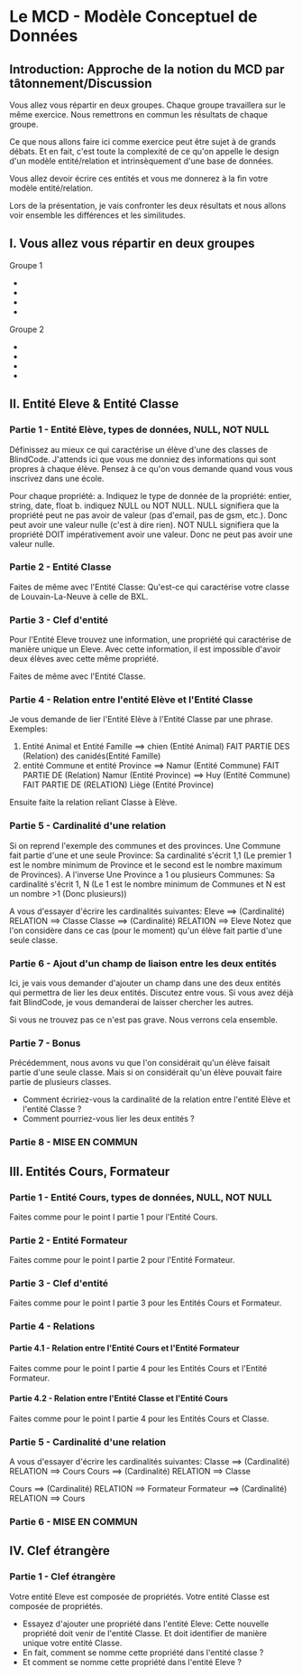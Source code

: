 # Le MCD - Modèle Conceptuel de Données

## Introduction: Approche de la notion du MCD par tâtonnement/Discussion
Vous allez vous répartir en deux groupes. Chaque groupe travaillera sur le même exercice. Nous remettrons en commun les résultats de chaque groupe.

Ce que nous allons faire ici comme exercice peut être sujet à de grands débats. Et en fait, c'est toute la complexité de ce qu'on appelle le design d'un modèle entité/relation et intrinsèquement d'une base de données.

Vous allez devoir écrire ces entités et vous me donnerez à la fin votre modèle entité/relation.

Lors de la présentation, je vais confronter les deux résultats et nous allons voir ensemble les différences et les similitudes.

## I. Vous allez vous répartir en deux groupes
Groupe 1

-
-
-
-

Groupe 2

-
-
-
-

## II. Entité Eleve & Entité Classe

### Partie 1 - Entité Elève, types de données, NULL, NOT NULL
Définissez au mieux ce qui caractérise un élève d'une des classes de BlindCode.
J'attends ici que vous me donniez des informations qui sont propres à chaque élève.
Pensez à ce qu'on vous demande quand vous vous inscrivez dans une école.

Pour chaque propriété:
a. Indiquez le type de donnée de la propriété: entier, string, date, float
b. indiquez NULL ou NOT NULL.
NULL signifiera que la propriété peut ne pas avoir de valeur (pas d'email, pas de gsm, etc.). Donc peut avoir une valeur nulle (c'est à dire rien).
NOT NULL signifiera que la propriété DOIT impérativement avoir une valeur. Donc ne peut pas avoir une valeur nulle.

### Partie 2 - Entité Classe
Faites de même avec l'Entité Classe:
Qu'est-ce qui caractérise votre classe de Louvain-La-Neuve à celle de BXL.

### Partie 3 - Clef d'entité
Pour l'Entité Eleve trouvez une information, une propriété qui caractérise de manière unique un Eleve.
Avec cette information, il est impossible d'avoir deux élèves avec cette même propriété.

Faites de même avec l'Entité Classe.

### Partie 4 - Relation entre l'entité Elève et l'Entité Classe
Je vous demande de lier l'Entité Elève à l'Entité Classe par une phrase.
Exemples:
1. Entité Animal et Entité Famille
==> chien (Entité Animal) FAIT PARTIE DES (Relation) des canidés(Entité Famille)
2. entité Commune et entité Province
==> Namur (Entité Commune) FAIT PARTIE DE (Relation) Namur (Entité Province)
==> Huy (Entité Commune) FAIT PARTIE DE (RELATION) Liège (Entité Province)

Ensuite faite la relation reliant Classe à Elève.

### Partie 5 - Cardinalité d'une relation
Si on reprend l'exemple des communes et des provinces.
Une Commune fait partie d'une et une seule Province: Sa cardinalité s'écrit 1,1 (Le premier 1 est le nombre minimum de Province et le second est le nombre maximum de Provinces).
A l'inverse Une Province a 1 ou plusieurs Communes: Sa cardinalité s'écrit 1, N (Le 1 est le nombre minimum de Communes et N est un nombre >1 (Donc plusieurs))

A vous d'essayer d'écrire les cardinalités suivantes:
Eleve  ==> (Cardinalité) RELATION ==> Classe
Classe ==> (Cardinalité) RELATION ==> Eleve
Notez que l'on considère dans ce cas (pour le moment) qu'un élève fait partie d'une seule classe.


### Partie 6 - Ajout d'un champ de liaison entre les deux entités
Ici, je vais vous demander d'ajouter un champ dans une des deux entités qui permettra de lier les deux entités. Discutez entre vous. Si vous avez déjà fait BlindCode, je vous demanderai de laisser chercher les autres.

Si vous ne trouvez pas ce n'est pas grave. Nous verrons cela ensemble.

### Partie 7 - Bonus

Précédemment, nous avons vu que l'on considérait qu'un élève faisait partie d'une seule classe. Mais si on considérait qu'un élève pouvait faire partie de plusieurs classes. 

- Comment écririez-vous la cardinalité de la relation entre l'entité Elève et l'entité Classe ?
- Comment pourriez-vous lier les deux entités ? 

### Partie 8 - MISE EN COMMUN



## III. Entités Cours, Formateur

### Partie 1 - Entité Cours, types de données, NULL, NOT NULL 

Faites comme pour le point I partie 1 pour l'Entité Cours.

### Partie 2 - Entité Formateur

Faites comme pour le point I partie 2 pour l'Entité Formateur.

### Partie 3 - Clef d'entité

Faites comme pour le point I partie 3 pour les Entités Cours et Formateur.

### Partie 4 - Relations
#### Partie 4.1 - Relation entre l'Entité Cours et l'Entité Formateur

Faites comme pour le point I partie 4 pour les Entités Cours et l'Entité Formateur.

#### Partie 4.2 - Relation entre l'Entité Classe et l'Entité Cours

Faites comme pour le point I partie 4 pour les Entités Cours et Classe.

### Partie 5 - Cardinalité d'une relation

A vous d'essayer d'écrire les cardinalités suivantes:
Classe  ==> (Cardinalité) RELATION ==> Cours
Cours  ==> (Cardinalité) RELATION ==> Classe

Cours  ==> (Cardinalité) RELATION ==> Formateur
Formateur ==> (Cardinalité) RELATION ==> Cours

### Partie 6 - MISE EN COMMUN


## IV. Clef étrangère

### Partie 1 - Clef étrangère 
Votre entité Eleve  est composée de propriétés.
Votre entité Classe est composée de propriétés.

- Essayez d'ajouter une propriété dans l'entité Eleve: Cette nouvelle propriété doit venir de l'entité Classe. Et doit identifier de manière unique votre entité Classe.
- En fait, comment se nomme cette propriété dans l'entité classe ?
- Et comment se nomme cette propriété dans l'entité Eleve ?
